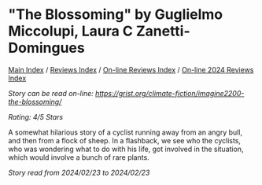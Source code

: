 # "The Blossoming" by Guglielmo Miccolupi, Laura C Zanetti-Domingues

[Main Index](../../../README.md) / [Reviews Index](../../README.md) / [On-line Reviews Index](../README.md) / [On-line 2024 Reviews Index](README.md)

*Story can be read on-line: <https://grist.org/climate-fiction/imagine2200-the-blossoming/>*

*Rating: 4/5 Stars*

A somewhat hilarious story of a cyclist running away from an angry bull, and then from a flock of sheep. In a flashback, we see who the cyclists, who was wondering what to do with his life, got involved in the situation, which would involve a bunch of rare plants.

*Story read from 2024/02/23 to 2024/02/23*
